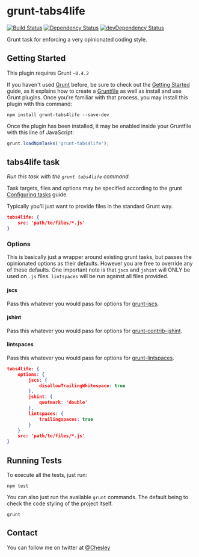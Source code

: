 # grunt-tabs4life

[![Build Status](https://travis-ci.org/chesleybrown/grunt-tabs4life.svg?branch=master)](https://travis-ci.org/chesleybrown/grunt-tabs4life)
[![Dependency Status](https://david-dm.org/chesleybrown/grunt-tabs4life.svg)](https://david-dm.org/chesleybrown/grunt-tabs4life)
[![devDependency Status](https://david-dm.org/chesleybrown/grunt-tabs4life/dev-status.svg)](https://david-dm.org/chesleybrown/grunt-tabs4life#info=devDependencies)

Grunt task for enforcing a very opinionated coding style.

## Getting Started
This plugin requires Grunt `~0.4.2`

If you haven't used [Grunt](http://gruntjs.com/) before, be sure to check out the [Getting Started](http://gruntjs.com/getting-started) guide, as it explains how to create a [Gruntfile](http://gruntjs.com/sample-gruntfile) as well as install and use Grunt plugins. Once you're familiar with that process, you may install this plugin with this command:

```shell
npm install grunt-tabs4life --save-dev
```

Once the plugin has been installed, it may be enabled inside your Gruntfile with this line of JavaScript:

```js
grunt.loadNpmTasks('grunt-tabs4life');
```

## tabs4life task
_Run this task with the `grunt tabs4life` command._

Task targets, files and options may be specified according to the grunt [Configuring tasks](http://gruntjs.com/configuring-tasks) guide.

Typically you'll just want to provide files in the standard Grunt way.

```json
tabs4life: {
	src: 'path/to/files/*.js'
}
```

### Options
This is basically just a wrapper around existing grunt tasks, but passes the
opinionated options as their defaults. However you are free to override any
of these defaults. One important note is that `jscs` and `jshint` will ONLY be
used on `.js` files. `lintspaces` will be run against all files provided.

#### jscs
Pass this whatever you would pass for options for [grunt-jscs](https://github.com/jscs-dev/grunt-jscs).

#### jshint
Pass this whatever you would pass for options for [grunt-contrib-jshint](https://github.com/gruntjs/grunt-contrib-jshint).

#### lintspaces
Pass this whatever you would pass for options for [grunt-lintspaces](https://github.com/schorfES/grunt-lintspaces).

```json
tabs4life: {
	options: {
		jscs: {
			disallowTrailingWhitespace: true
		},
		jshint: {
			quotmark: 'double'
		},
		lintspaces: {
			trailingspaces: true
		}
	}
	src: 'path/to/files/*.js'
}
```

## Running Tests
To execute all the tests, just run:

```
npm test
```

You can also just run the available `grunt` commands. The default
being to check the code styling of the project itself.

```
grunt
```

## Contact
You can follow me on twitter at [@Chesley](https://twitter.com/Chesley)
